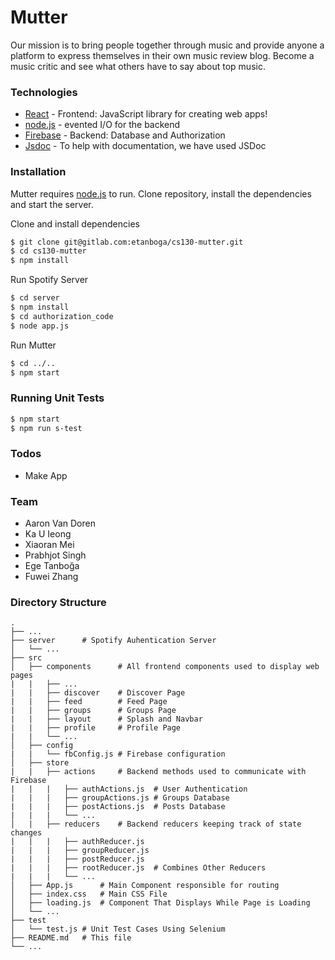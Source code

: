# Mutter
Our mission is to bring people together through music and provide anyone a platform to express
themselves in their own music review blog. Become a music critic and see what others have to
say about top music.


### Technologies
* [React](https://reactjs.org/) - Frontend: JavaScript library for creating web apps!
* [node.js](http://nodejs.org) - evented I/O for the backend
* [Firebase](https://firebase.google.com/) - Backend: Database and Authorization
* [Jsdoc](https://devdocs.io/jsdoc/) - To help with documentation, we have used JSDoc


### Installation
Mutter requires [node.js](https://nodejs.org/) to run.
Clone repository, install the dependencies and start the server.

Clone and install dependencies
```sh
$ git clone git@gitlab.com:etanboga/cs130-mutter.git
$ cd cs130-mutter
$ npm install
```

Run Spotify Server
```sh
$ cd server
$ npm install
$ cd authorization_code
$ node app.js
```

Run Mutter
```sh
$ cd ../..
$ npm start
```


### Running Unit Tests
```sh
$ npm start
$ npm run s-test
```


### Todos
* Make App


### Team
* Aaron Van Doren
* Ka U Ieong
* Xiaoran Mei
* Prabhjot Singh
* Ege Tanboğa
* Fuwei Zhang


### Directory Structure
    .
    ├── ...
    ├── server      # Spotify Auhentication Server
    │   └── ...
    ├── src
    │   ├── components      # All frontend components used to display web pages 
    |   |   ├── ...
    |   |   ├── discover    # Discover Page
    |   |   ├── feed        # Feed Page
    |   |   ├── groups      # Groups Page
    |   |   ├── layout      # Splash and Navbar
    |   |   ├── profile     # Profile Page
    |   |   └── ...
    │   ├── config
    |   |   └── fbConfig.js # Firebase configuration
    │   ├── store
    |   |   ├── actions     # Backend methods used to communicate with Firebase
    |   |   |   ├── authActions.js  # User Authentication
    |   |   |   ├── groupActions.js # Groups Database
    |   |   |   ├── postActions.js  # Posts Database
    |   |   |   └── ...
    │   |   ├── reducers    # Backend reducers keeping track of state changes
    |   |   |   ├── authReducer.js  
    |   |   |   ├── groupReducer.js 
    |   |   |   ├── postReducer.js 
    |   |   |   ├── rootReducer.js  # Combines Other Reducers
    |   |   |   └── ...
    │   ├── App.js      # Main Component responsible for routing
    │   ├── index.css   # Main CSS File
    │   ├── loading.js  # Component That Displays While Page is Loading
    │   └── ...
    ├── test
    │   └── test.js # Unit Test Cases Using Selenium 
    ├── README.md   # This file
    └── ...

